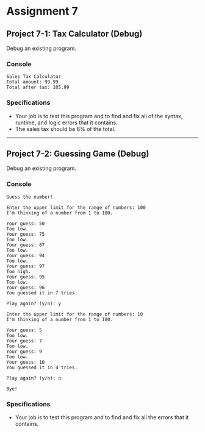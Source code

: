 # Assignment 7
## Project 7-1: Tax Calculator (Debug)
Debug an existing program.
### Console
```
Sales Tax Calculator
Total amount: 99.99
Total after tax: 105.99
```
### Specifications
- Your job is to test this program and to find and fix all of the syntax, runtime, and logic errors that it contains.
- The sales tax should be 6% of the total.
---
## Project 7-2: Guessing Game (Debug)
Debug an existing program.
### Console
```
Guess the number!

Enter the upper limit for the range of numbers: 100
I'm thinking of a number from 1 to 100.

Your guess: 50
Too low.
Your guess: 75
Too low.
Your guess: 87
Too low.
Your guess: 94
Too low.
Your guess: 97
Too high.
Your guess: 95
Too low.
Your guess: 96
You guessed it in 7 tries.

Play again? (y/n): y

Enter the upper limit for the range of numbers: 10
I'm thinking of a number from 1 to 100.

Your guess: 5
Too low.
Your guess: 7
Too low.
Your guess: 9
Too low.
Your guess: 10
You guessed it in 4 tries.

Play again? (y/n): n

Bye!
```
### Specifications
- Your job is to test this program and to find and fix all the errors that it contains.